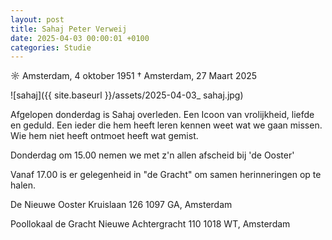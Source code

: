 ```yaml
---
layout: post
title: Sahaj Peter Verweij
date: 2025-04-03 00:00:01 +0100
categories: Studie
---
```

☼ Amsterdam, 4 oktober 1951
† Amsterdam, 27 Maart 2025

![sahaj]({{ site.baseurl }}/assets/2025-04-03_
sahaj.jpg)

Afgelopen donderdag is Sahaj overleden.
Een Icoon van vrolijkheid, liefde en geduld. Een ieder die hem heeft leren kennen weet wat we gaan missen. Wie hem niet heeft ontmoet heeft wat gemist.

Donderdag om 15.00 nemen we met z'n allen afscheid bij 'de Ooster'

Vanaf 17.00 is er gelegenheid in "de Gracht" om samen herinneringen op te halen.

De Nieuwe Ooster 
Kruislaan 126
1097 GA, Amsterdam

Poollokaal de Gracht
Nieuwe Achtergracht 110
1018 WT, Amsterdam
